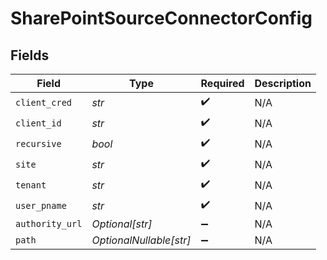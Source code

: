 # SharePointSourceConnectorConfig


## Fields

| Field                   | Type                    | Required                | Description             |
| ----------------------- | ----------------------- | ----------------------- | ----------------------- |
| `client_cred`           | *str*                   | :heavy_check_mark:      | N/A                     |
| `client_id`             | *str*                   | :heavy_check_mark:      | N/A                     |
| `recursive`             | *bool*                  | :heavy_check_mark:      | N/A                     |
| `site`                  | *str*                   | :heavy_check_mark:      | N/A                     |
| `tenant`                | *str*                   | :heavy_check_mark:      | N/A                     |
| `user_pname`            | *str*                   | :heavy_check_mark:      | N/A                     |
| `authority_url`         | *Optional[str]*         | :heavy_minus_sign:      | N/A                     |
| `path`                  | *OptionalNullable[str]* | :heavy_minus_sign:      | N/A                     |